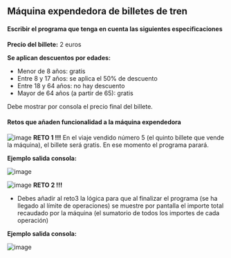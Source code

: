 ## Máquina expendedora de billetes de tren

#### Escribir el programa que tenga en cuenta las siguientes especificaciones

**Precio del billete:** 2 euros

**Se aplican descuentos por edades:**
- Menor de 8 años: gratis
- Entre 8 y 17 años: se aplica el 50% de descuento
- Entre 18 y 64 años: no hay descuento
- Mayor de 64 años (a partir de 65): gratis

Debe mostrar por consola el precio final del billete.

#### Retos que añaden funcionalidad a la máquina expendedora

![image](https://user-images.githubusercontent.com/91023374/134820384-14e8fd5c-323c-42d8-8b83-8c721c3c32cf.png) **RETO 1 !!!**
En el viaje vendido número 5 (el quinto billete que vende la máquina), el billete será gratis.
En ese momento el programa parará.

**Ejemplo salida consola:**

![image](https://user-images.githubusercontent.com/91023374/194308918-b3baabc7-5510-4ead-93af-3e95056f9420.png)


![image](https://user-images.githubusercontent.com/91023374/134820387-4429bb44-1c97-427f-83be-07a0ac16e9a8.png) **RETO 2 !!!**
- Debes añadir al reto3 la lógica para que al finalizar el programa (se ha llegado al límite de operaciones) se muestre por pantalla el importe total recaudado por la máquina (el sumatorio de todos los importes de cada operación)


**Ejemplo salida consola:**

![image](https://user-images.githubusercontent.com/91023374/194341721-531f433a-0f23-401c-9709-6045db3339da.png)

